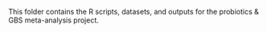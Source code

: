 This folder contains the R scripts, datasets, and outputs for the probiotics & GBS meta-analysis project.
